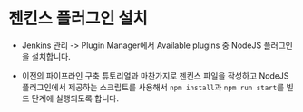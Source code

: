 # 젠킨스 플러그인 설치

- Jenkins 관리 -> Plugin Manager에서 Available plugins 중 NodeJS 플러그인을 설치합니다.

- 이전의 파이프라인 구축 튜토리얼과 마찬가지로 젠킨스 파일을 작성하고 NodeJS 플러그인에서 제공하는 스크립트를 사용해서 `npm install`과 `npm run start`를 빌드 단계에 실행되도록 합니다.
